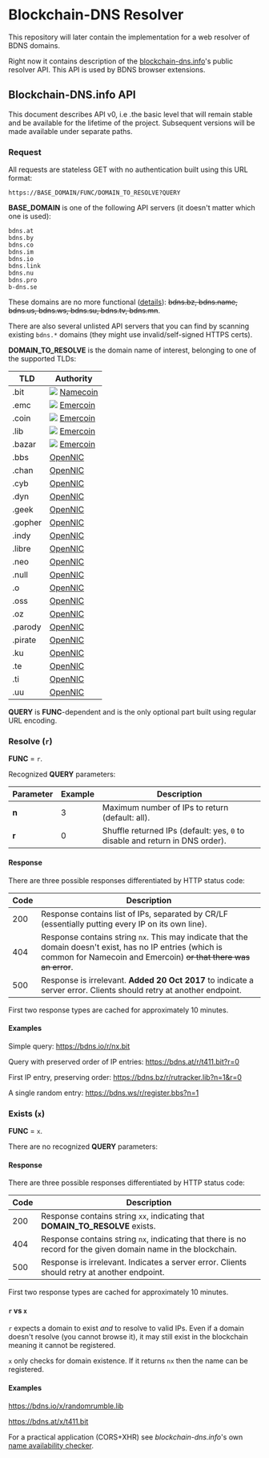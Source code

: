 # Blockchain-DNS Resolver

This repository will later contain the implementation for a web resolver of BDNS domains.

Right now it contains description of the [blockchain-dns.info](https://blockchain-dns.info)'s public resolver API. This API is used by BDNS browser extensions.

## Blockchain-DNS.info API

This document describes API v0, i.e .the basic level that will remain stable and be available for the lifetime of the project. Subsequent versions will be made available under separate paths.

### Request

All requests are stateless GET with no authentication built using this URL format:

```
https://BASE_DOMAIN/FUNC/DOMAIN_TO_RESOLVE?QUERY
```

**BASE_DOMAIN** is one of the following API servers (it doesn't matter which one is used):

```
bdns.at
bdns.by
bdns.co
bdns.im
bdns.io
bdns.link
bdns.nu
bdns.pro
b-dns.se
```

These domains are no more functional ([details](https://blockchain-dns.info/#laghaus)): ~~bdns.bz, bdns.name, bdns.us, bdns.ws, bdns.su, bdns.tv, bdns.mn~~.

There are also several unlisted API servers that you can find by scanning existing `bdns.*` domains (they might use invalid/self-signed HTTPS certs).

**DOMAIN_TO_RESOLVE** is the domain name of interest, belonging to one of the supported TLDs:

TLD     | Authority
------- | ---------------------------------
.bit    | ![](https://blockchain-dns.info/img/menu-namecoin.png) [Namecoin](https://namecoin.org)
.emc    | ![](https://blockchain-dns.info/img/menu-emercoin.png) [Emercoin](https://emercoin.com)
.coin   | ![](https://blockchain-dns.info/img/menu-emercoin.png) [Emercoin](https://emercoin.com)
.lib    | ![](https://blockchain-dns.info/img/menu-emercoin.png) [Emercoin](https://emercoin.com)
.bazar  | ![](https://blockchain-dns.info/img/menu-emercoin.png) [Emercoin](https://emercoin.com)
.bbs    | [OpenNIC](https://wiki.opennic.org/opennic/dot)
.chan   | [OpenNIC](https://wiki.opennic.org/opennic/dot)
.cyb    | [OpenNIC](https://wiki.opennic.org/opennic/dot)
.dyn    | [OpenNIC](https://wiki.opennic.org/opennic/dot)
.geek   | [OpenNIC](https://wiki.opennic.org/opennic/dot)
.gopher | [OpenNIC](https://wiki.opennic.org/opennic/dot)
.indy   | [OpenNIC](https://wiki.opennic.org/opennic/dot)
.libre  | [OpenNIC](https://wiki.opennic.org/opennic/dot)
.neo    | [OpenNIC](https://wiki.opennic.org/opennic/dot)
.null   | [OpenNIC](https://wiki.opennic.org/opennic/dot)
.o      | [OpenNIC](https://wiki.opennic.org/opennic/dot)
.oss    | [OpenNIC](https://wiki.opennic.org/opennic/dot)
.oz     | [OpenNIC](https://wiki.opennic.org/opennic/dot)
.parody | [OpenNIC](https://wiki.opennic.org/opennic/dot)
.pirate | [OpenNIC](https://wiki.opennic.org/opennic/dot)
.ku     | [OpenNIC](https://wiki.opennic.org/opennic/dot)
.te     | [OpenNIC](https://wiki.opennic.org/opennic/dot)
.ti     | [OpenNIC](https://wiki.opennic.org/opennic/dot)
.uu     | [OpenNIC](https://wiki.opennic.org/opennic/dot)

**QUERY** is **FUNC**-dependent and is the only optional part built using regular URL encoding.

### Resolve (`r`)

**FUNC** = `r`.

Recognized **QUERY** parameters:

Parameter | Example | Description
--------- | ------- | -----------
**n**     | 3       | Maximum number of IPs to return (default: all).
**r**     | 0       | Shuffle returned IPs (default: yes, `0` to disable and return in DNS order).

#### Response

There are three possible responses differentiated by HTTP status code:

Code      | Description
--------- | --------------------------
200       | Response contains list of IPs, separated by CR/LF (essentially putting every IP on its own line).
404       | Response contains string `nx`. This may indicate that the domain doesn't exist, has no IP entries (which is common for Namecoin and Emercoin) ~~or that there was an error~~.
500       | Response is irrelevant. **Added 20 Oct 2017** to indicate a server error. Clients should retry at another endpoint.

First two response types are cached for approximately 10 minutes.

#### Examples

Simple query:
https://bdns.io/r/nx.bit

Query with preserved order of IP entries:
https://bdns.at/r/t411.bit?r=0

First IP entry, preserving order:
https://bdns.bz/r/rutracker.lib?n=1&r=0

A single random entry:
https://bdns.ws/r/register.bbs?n=1

### Exists (`x`)

**FUNC** = `x`.

There are no recognized **QUERY** parameters:

#### Response

There are three possible responses differentiated by HTTP status code:

Code      | Description
--------- | --------------------------
200       | Response contains string `xx`, indicating that **DOMAIN_TO_RESOLVE** exists.
404       | Response contains string `nx`, indicating that there is no record for the given domain name in the blockchain.
500       | Response is irrelevant. Indicates a server error. Clients should retry at another endpoint.

First two response types are cached for approximately 10 minutes.

#### `r` vs `x`

`r` expects a domain to exist *and* to resolve to valid IPs. Even if a domain doesn't resolve (you cannot browse it), it may still exist in the blockchain meaning it cannot be registered.

`x` only checks for domain existence. If it returns `nx` then the name can be registered.

#### Examples

https://bdns.io/x/randomrumble.lib

https://bdns.at/x/t411.bit

For a practical application (CORS+XHR) see *blockchain-dns.info*'s own [name availability checker](https://blockchain-dns.info/explorer/).
